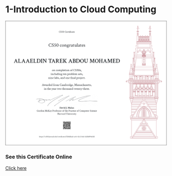 
# 1-Introduction to Cloud Computing




![Logo](https://github.com/AlaaEldinTarek/Certificates/blob/main/CS50/Introduction%20to%20Computer%20Science/CS50x.png?raw=true)


### See this Certificate Online


[Click here](https://cs50.harvard.edu/certificates/f28ddbad-ca41-42c2-b111-5afbd09163fd)


